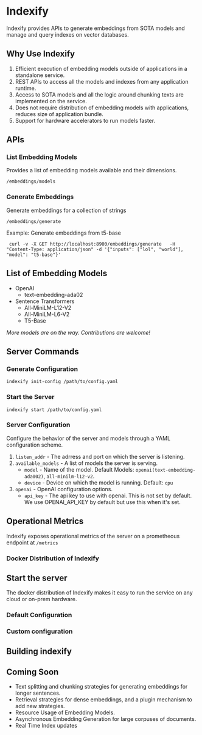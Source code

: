 # Indexify

Indexify provides APIs to generate embeddings from SOTA models and manage and query indexes on vector databases.

## Why Use Indexify
1. Efficient execution of embedding models outside of applications in a standalone service.
2. REST APIs to access all the models and indexes from any application runtime.
3. Access to SOTA models and all the logic around chunking texts are implemented on the service.
4. Does not require distribution of embedding models with applications, reduces size of application bundle.
5. Support for hardware accelerators to run models faster.

## APIs

### List Embedding Models
Provides a list of embedding models available and their dimensions.

```
/embeddings/models
```
### Generate Embeddings
Generate embeddings for a collection of strings

```
/embeddings/generate
```
Example: Generate embeddings from t5-base
```
 curl -v -X GET http://localhost:8900/embeddings/generate   -H "Content-Type: application/json" -d '{"inputs": ["lol", "world"], "model": "t5-base"}'
```

## List of Embedding Models
* OpenAI
   * text-embedding-ada02
* Sentence Transformers
   * All-MiniLM-L12-V2
   * All-MiniLM-L6-V2
   * T5-Base

*More models are on the way. Contributions are welcome!* 


## Server Commands
### Generate Configuration
```
indexify init-config /path/to/config.yaml
```

### Start the Server
```
indexify start /path/to/config.yaml
```

### Server Configuration
Configure the behavior of the server and models through a YAML configuration scheme.
1. `listen_addr` - The adrress and port on which the server is listening.
2. `available_models` - A list of models the server is serving.
    *  `model` -  Name of the model. Default Models: `openai(text-embedding-ada002)`, `all-minilm-l12-v2`.
    *  `device` - Device on which the model is running. Default: `cpu`
3. `openai` - OpenAI configuration options.
    * `api_key` - The api key to use with openai. This is not set by default. We use OPENAI_API_KEY by default but use this when it's set.

## Operational Metrics
Indexify exposes operational metrics of the server on a prometheous endpoint at `/metrics`


### Docker Distribution of Indexify

## Start the server
The docker distribution of Indexify makes it easy to run the service on any cloud or on-prem hardware.

### Default Configuration

### Custom configuration

## Building indexify


## Coming Soon
* Text splitting and chunking strategies for generating embeddings for longer sentences.
* Retrieval strategies for dense embeddings, and a plugin mechanism to add new strategies.
* Resource Usage of Embedding Models.
* Asynchronous Embedding Generation for large corpuses of documents.
* Real Time Index updates